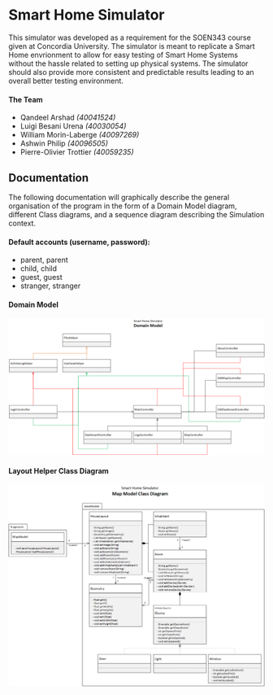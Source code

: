 # Smart Home Simulator

This simulator was developed as a requirement for the SOEN343 course given at Concordia University. The simulator is meant to replicate a Smart Home envrionment to allow for easy testing of Smart Home Systems without the hassle related to setting up physical systems. The simulator should also provide more consistent and predictable results leading to an overall better testing environment.

#### The Team

- Qandeel Arshad *(40041524)*
- Luigi Besani Urena *(40030054)*
- William Morin-Laberge *(40097269)*
- Ashwin Philip *(40096505)*
- Pierre-Olivier Trottier *(40059235)*

## Documentation

The following documentation will graphically describe the general organisation of the program in the form of a Domain Model diagram, different Class diagrams, and a sequence diagram describing the Simulation context.

#### Default accounts (username, password):  
- parent, parent  
- child, child  
- guest, guest  
- stranger, stranger  

#### Domain Model

![Domain Model](./documentation/domain-model.png "Domain Model")

#### Layout Helper Class Diagram

![Map Model Class Diagram](./documentation/class-map-model.png "Map Model Class Diagram")
